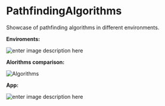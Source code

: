 
# PathfindingAlgorithms
 Showcase of pathfinding algorithms in different environments.
 
**Enviroments:**

![enter image description here](https://lh3.googleusercontent.com/6sysFRu0jVYt39aK8wOeiFRKuH_Cv2PNM-jpBrvfVWOfBfEiFy6BSoQtovsmrjNoopOMg4hZHI4_NckeJPJTvYVpQAxoksfhKeGz1mN4WERCBmgFYsuGKLg--bPzVW7fovHVoaieNg=w2400)

**Alorithms comparison:**

![Algorithms](https://lh3.googleusercontent.com/jyyBUoraERnjrX-2eo-XCpPXR2HWr10-cHJS9nnFES9BMqYL0yxLmuVbLYJSXpQvk_6riVw5mFUYaBIsiItY8DLRl0F-DW99IY3XmytcQM15PabUI9wZYYuEW9lG-zV3tWb0Kpdiiw=w2400)

**App:**

![enter image description here](https://lh3.googleusercontent.com/a5v0GAnTJAeHWTGUoKadRRWnijTQZt-9LCxCeDW71jEnNhjDzS5k0z_tsgN-UlkXbwMNUsoxjBKSBhvtW3j_gEFvveyV5eJsnN-SuIc5GeHMWHdBhqLd5-j8BoGSVHqjiQumfIRwEg=w2400)
